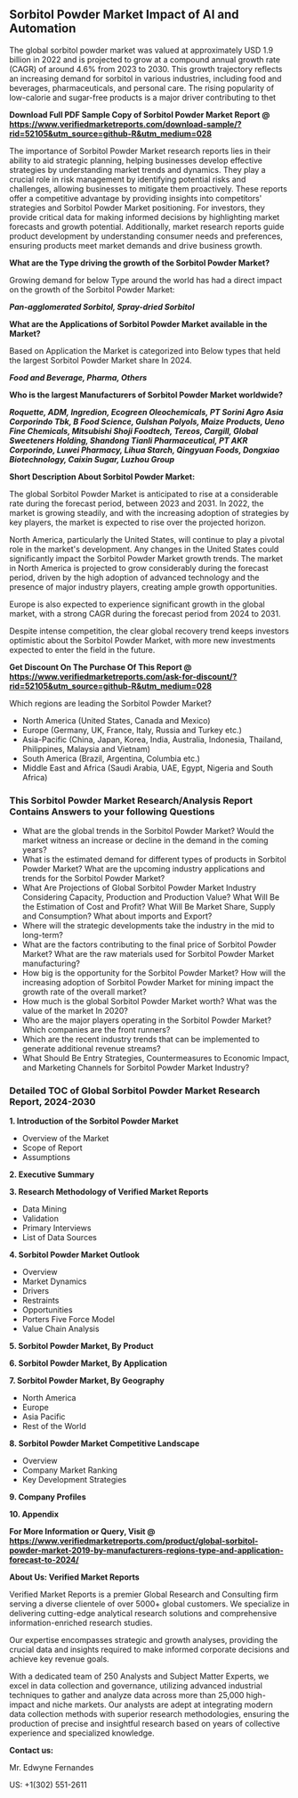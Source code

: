<h2>Sorbitol Powder Market Impact of AI and Automation</h2><p>The global sorbitol powder market was valued at approximately USD 1.9 billion in 2022 and is projected to grow at a compound annual growth rate (CAGR) of around 4.6% from 2023 to 2030. This growth trajectory reflects an increasing demand for sorbitol in various industries, including food and beverages, pharmaceuticals, and personal care. The rising popularity of low-calorie and sugar-free products is a major driver contributing to thet</p><p id="" class=""><strong>Download Full PDF Sample Copy of Sorbitol Powder Market Report @ <a href="https://www.verifiedmarketreports.com/download-sample/?rid=52105&utm_source=github-R&utm_medium=028" target="_blank">https://www.verifiedmarketreports.com/download-sample/?rid=52105&utm_source=github-R&utm_medium=028</a></strong></p><p>The importance of&nbsp;Sorbitol Powder Market research reports lies in their ability to aid strategic planning, helping businesses develop effective strategies by understanding market trends and dynamics. They play a crucial role in risk management by identifying potential risks and challenges, allowing businesses to mitigate them proactively. These reports offer a competitive advantage by providing insights into competitors' strategies and Sorbitol Powder Market positioning. For investors, they provide critical data for making informed decisions by highlighting market forecasts and growth potential. Additionally, market research reports guide product development by understanding consumer needs and preferences, ensuring products meet market demands and drive business growth.</p><p><strong>What are the&nbsp;Type driving the growth of the Sorbitol Powder Market?</strong></p><p id="" class="">Growing demand for below Type around the world has had a direct impact on the growth of the Sorbitol Powder Market:</p><em><strong>Pan-agglomerated Sorbitol, Spray-dried Sorbitol</strong></em></p><strong>What are the&nbsp;Applications&nbsp;of Sorbitol Powder Market available in the Market?</strong></p><p id="" class="">Based on Application the Market is categorized into Below types that held the largest Sorbitol Powder Market share In 2024.</p><em><strong>Food and Beverage, Pharma, Others</strong></em></p><strong>Who is the largest Manufacturers of Sorbitol Powder Market worldwide?</strong></p><p><em><strong>Roquette, ADM, Ingredion, Ecogreen Oleochemicals, PT Sorini Agro Asia Corporindo Tbk, B Food Science, Gulshan Polyols, Maize Products, Ueno Fine Chemicals, Mitsubishi Shoji Foodtech, Tereos, Cargill, Global Sweeteners Holding, Shandong Tianli Pharmaceutical, PT AKR Corporindo, Luwei Pharmacy, Lihua Starch, Qingyuan Foods, Dongxiao Biotechnology, Caixin Sugar, Luzhou Group</strong></em></p><p id="" class=""><strong>Short Description About Sorbitol Powder Market:</strong></p><p>The global Sorbitol Powder Market is anticipated to rise at a considerable rate during the forecast period, between 2023 and 2031. In 2022, the market is growing steadily, and with the increasing adoption of strategies by key players, the market is expected to rise over the projected horizon.</p><p>North America, particularly the United States, will continue to play a pivotal role in the market's development. Any changes in the United States could significantly impact the Sorbitol Powder Market growth trends. The market in North America is projected to grow considerably during the forecast period, driven by the high adoption of advanced technology and the presence of major industry players, creating ample growth opportunities.</p><p>Europe is also expected to experience significant growth in the global market, with a strong CAGR during the forecast period from 2024 to 2031.</p><p>Despite intense competition, the clear global recovery trend keeps investors optimistic about the Sorbitol Powder Market, with more new investments expected to enter the field in the future.</p><p id="" class=""><strong>Get Discount On The Purchase Of This Report @ <a href="https://www.verifiedmarketreports.com/ask-for-discount/?rid=52105&utm_source=github-R&utm_medium=028" target="_blank">https://www.verifiedmarketreports.com/ask-for-discount/?rid=52105&utm_source=github-R&utm_medium=028</a></strong></p>Which regions are leading the Sorbitol Powder Market?</p><ul><li>North America (United States, Canada and Mexico)</li><li>Europe (Germany, UK, France, Italy, Russia and Turkey etc.)</li><li>Asia-Pacific (China, Japan, Korea, India, Australia, Indonesia, Thailand, Philippines, Malaysia and Vietnam)</li><li>South America (Brazil, Argentina, Columbia etc.)</li><li>Middle East and Africa (Saudi Arabia, UAE, Egypt, Nigeria and South Africa)</li></ul><h3 id="" class="">This Sorbitol Powder Market Research/Analysis Report Contains Answers to your following Questions</h3><ul><li>What are the global trends in the Sorbitol Powder Market? Would the market witness an increase or decline in the demand in the coming years?</li><li>What is the estimated demand for different types of products in Sorbitol Powder Market? What are the upcoming industry applications and trends for the Sorbitol Powder Market?</li><li>What Are Projections of Global Sorbitol Powder Market Industry Considering Capacity, Production and Production Value? What Will Be the Estimation of Cost and Profit? What Will Be Market Share, Supply and Consumption? What about imports and Export?</li><li>Where will the strategic developments take the industry in the mid to long-term?</li><li>What are the factors contributing to the final price of Sorbitol Powder Market? What are the raw materials used for Sorbitol Powder Market manufacturing?</li><li>How big is the opportunity for the Sorbitol Powder Market? How will the increasing adoption of Sorbitol Powder Market for mining impact the growth rate of the overall market?</li><li>How much is the global Sorbitol Powder Market worth? What was the value of the market In 2020?</li><li>Who are the major players operating in the Sorbitol Powder Market? Which companies are the front runners?</li><li>Which are the recent industry trends that can be implemented to generate additional revenue streams?</li><li>What Should Be Entry Strategies, Countermeasures to Economic Impact, and Marketing Channels for Sorbitol Powder Market Industry?</li></ul><h3 id="" class="">Detailed TOC of Global Sorbitol Powder Market Research Report, 2024-2030</h3><p id="" class=""><strong>1. Introduction of the Sorbitol Powder Market</strong></p><ul><li>Overview of the Market</li><li>Scope of Report</li><li>Assumptions</li></ul><p id="" class=""><strong>2. Executive Summary</strong></p><p id="" class=""><strong>3. Research Methodology of Verified Market Reports</strong></p><ul><li>Data Mining</li><li>Validation</li><li>Primary Interviews</li><li>List of Data Sources</li></ul><p id="" class=""><strong>4. Sorbitol Powder Market Outlook</strong></p><ul><li>Overview</li><li>Market Dynamics</li><li>Drivers</li><li>Restraints</li><li>Opportunities</li><li>Porters Five Force Model</li><li>Value Chain Analysis</li></ul><p id="" class=""><strong>5. Sorbitol Powder Market, By Product</strong></p><p id="" class=""><strong>6. Sorbitol Powder Market, By Application</strong></p><p id="" class=""><strong>7. Sorbitol Powder Market, By Geography</strong></p><ul><li>North America</li><li>Europe</li><li>Asia Pacific</li><li>Rest of the World</li></ul><p id="" class=""><strong>8. Sorbitol Powder Market Competitive Landscape</strong></p><ul><li>Overview</li><li>Company Market Ranking</li><li>Key Development Strategies</li></ul><p id="" class=""><strong>9. Company Profiles</strong></p><p id="" class=""><strong>10. Appendix</strong></p><p id="" class=""><strong>For More Information or Query, Visit @ <a href="https://www.verifiedmarketreports.com/product/global-sorbitol-powder-market-2019-by-manufacturers-regions-type-and-application-forecast-to-2024/" target="_blank">https://www.verifiedmarketreports.com/product/global-sorbitol-powder-market-2019-by-manufacturers-regions-type-and-application-forecast-to-2024/</a></strong></p><p id="" class=""><strong>About Us: Verified Market Reports</strong></p><p id="" class="">Verified Market Reports is a premier Global Research and Consulting firm serving a diverse clientele of over 5000+ global customers. We specialize in delivering cutting-edge analytical research solutions and comprehensive information-enriched research studies.</p><p id="" class="">Our expertise encompasses strategic and growth analyses, providing the crucial data and insights required to make informed corporate decisions and achieve key revenue goals.</p><p id="" class="">With a dedicated team of 250 Analysts and Subject Matter Experts, we excel in data collection and governance, utilizing advanced industrial techniques to gather and analyze data across more than 25,000 high-impact and niche markets. Our analysts are adept at integrating modern data collection methods with superior research methodologies, ensuring the production of precise and insightful research based on years of collective experience and specialized knowledge.</p><p id="" class=""><strong>Contact us:</strong></p><p id="" class="">Mr. Edwyne Fernandes</p><p id="" class="">US: +1(302) 551-2611</p>